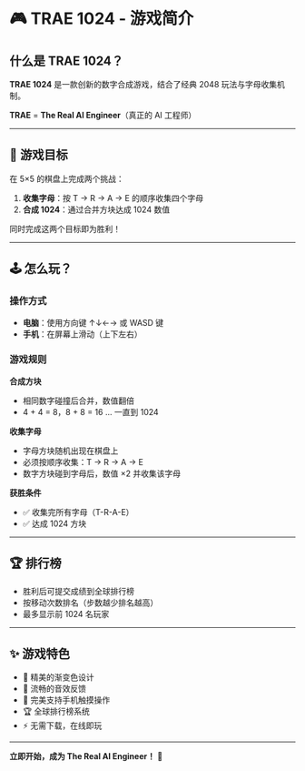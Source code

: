 # 🎮 TRAE 1024 - 游戏简介

## 什么是 TRAE 1024？

**TRAE 1024** 是一款创新的数字合成游戏，结合了经典 2048 玩法与字母收集机制。

**TRAE** = **The Real AI Engineer**（真正的 AI 工程师）

---

## 🎯 游戏目标

在 5×5 的棋盘上完成两个挑战：

1. **收集字母**：按 T → R → A → E 的顺序收集四个字母
2. **合成 1024**：通过合并方块达成 1024 数值

同时完成这两个目标即为胜利！

---

## 🕹️ 怎么玩？

### 操作方式

- **电脑**：使用方向键 ↑↓←→ 或 WASD 键
- **手机**：在屏幕上滑动（上下左右）

### 游戏规则

**合成方块**
- 相同数字碰撞后合并，数值翻倍
- 4 + 4 = 8，8 + 8 = 16 ... 一直到 1024

**收集字母**
- 字母方块随机出现在棋盘上
- 必须按顺序收集：T → R → A → E
- 数字方块碰到字母后，数值 ×2 并收集该字母

**获胜条件**
- ✅ 收集完所有字母（T-R-A-E）
- ✅ 达成 1024 方块

---

## 🏆 排行榜

- 胜利后可提交成绩到全球排行榜
- 按移动次数排名（步数越少排名越高）
- 最多显示前 1024 名玩家

---

## ✨ 游戏特色

- 🎨 精美的渐变色设计
- 🎵 流畅的音效反馈
- 📱 完美支持手机触摸操作
- 🏆 全球排行榜系统
- ⚡ 无需下载，在线即玩

---

**立即开始，成为 The Real AI Engineer！** 🚀
